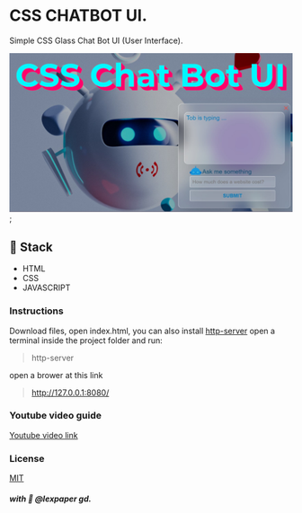 # CSS CHATBOT UI.

Simple CSS Glass Chat Bot UI (User Interface).

![CHAT BOT](/imgs/FRONT.png);

## 🥞 Stack
* HTML
* CSS
* JAVASCRIPT

### Instructions
Download files, open index.html, you can also
install [http-server](https://www.npmjs.com/package/http-server) 
open a terminal inside the project folder
and run:
> http-server

open a brower at this link

> http://127.0.0.1:8080/


### Youtube video guide
[Youtube video link](https://youtu.be/V5eUrVMD7fg)

### License
[MIT](https://choosealicense.com/licenses/mit/)

##### with 💜 @lexpaper gd.
